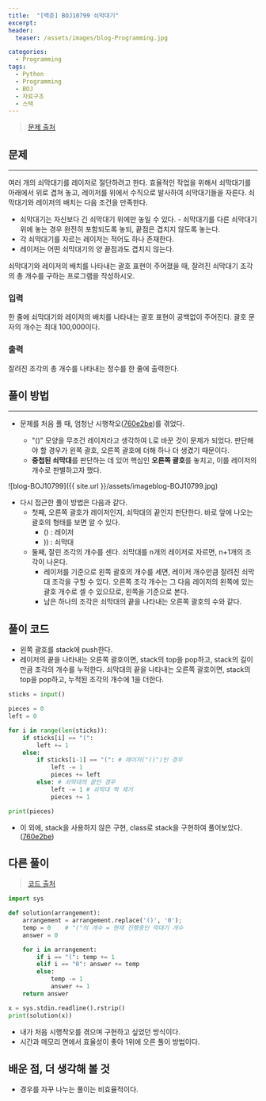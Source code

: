 ```yaml
---
title:  "[백준] BOJ10799 쇠막대기"
excerpt:
header:
  teaser: /assets/images/blog-Programming.jpg

categories:
  - Programming
tags:
  - Python
  - Programming
  - BOJ
  - 자료구조
  - 스택
---
```








> [문제 출처](https://www.acmicpc.net/problem/10799)



## 문제

---



여러 개의 쇠막대기를 레이저로 절단하려고 한다. 효율적인 작업을 위해서 쇠막대기를 아래에서 위로 겹쳐 놓고, 레이저를 위에서 수직으로 발사하여 쇠막대기들을 자른다. 쇠막대기와 레이저의 배치는 다음 조건을 만족한다.

- 쇠막대기는 자신보다 긴 쇠막대기 위에만 놓일 수 있다. - 쇠막대기를 다른 쇠막대기 위에 놓는 경우 완전히 포함되도록 놓되, 끝점은 겹치지 않도록 놓는다.
- 각 쇠막대기를 자르는 레이저는 적어도 하나 존재한다.
- 레이저는 어떤 쇠막대기의 양 끝점과도 겹치지 않는다. 

쇠막대기와 레이저의 배치를 나타내는 괄호 표현이 주어졌을 때, 잘려진 쇠막대기 조각의 총 개수를 구하는 프로그램을 작성하시오.



### 입력

한 줄에 쇠막대기와 레이저의 배치를 나타내는 괄호 표현이 공백없이 주어진다. 괄호 문자의 개수는 최대 100,000이다. 



### 출력

잘려진 조각의 총 개수를 나타내는 정수를 한 줄에 출력한다.





## 풀이 방법

---

* 문제를 처음 풀 때, 엄청난 시행착오([760e2be](https://github.com/sirzzang/Baekjoon_problems/blob/master/%EC%8A%A4%ED%83%9D/%EC%8A%A4%ED%83%9D_%EC%87%A0%EB%A7%89%EB%8C%80%EA%B8%B0_BOJ10799_%EC%8B%9C%ED%96%89%EC%B0%A9%EC%98%A4.py))를 겪었다.

  * "()" 모양을 무조건 레이저라고 생각하여 L로 바꾼 것이 문제가 되었다. 판단해야 할 경우가 왼쪽 괄호, 오른쪽 괄호에 더해 하나 더 생겼기 때문이다.
  * **중첩된 쇠막대**를 판단하는 데 있어 핵심인 **오른쪽 괄호**를 놓치고, 이를 레이저의 개수로 판별하고자 했다.

  

![blog-BOJ10799]({{ site.url }}/assets/imageblog-BOJ10799.jpg)

* 다시 접근한 풀이 방법은 다음과 같다.
  * 첫째, 오른쪽 괄호가 레이저인지, 쇠막대의 끝인지 판단한다. 바로 앞에 나오는 괄호의 형태를 보면 알 수 있다.
    * () : 레이저
    * )) : 쇠막대
  * 둘째, 잘린 조각의 개수를 센다. 쇠막대를 n개의 레이저로 자르면, n+1개의 조각이 나온다.
    * 레이저를 기준으로 왼쪽 괄호의 개수를 세면, 레이저 개수만큼 잘려진 쇠막대 조각을 구할 수 있다. 오른쪽 조각 개수는 그 다음 레이저의 왼쪽에 있는 괄호 개수로 셀 수 있으므로, 왼쪽을 기준으로 본다.
    * 남은 하나의 조각은 쇠막대의 끝을 나타내는 오른쪽 괄호의 수와 같다.



## 풀이 코드

* 왼쪽 괄호를 stack에 push한다.
* 레이저의 끝을 나타내는 오른쪽 괄호이면, stack의 top을 pop하고, stack의 길이 만큼 조각의 개수를 누적한다. 쇠막대의 끝을 나타내는 오른쪽 괄호이면, stack의 top을 pop하고, 누적된 조각의 개수에 1을 더한다.

```python
sticks = input()

pieces = 0
left = 0

for i in range(len(sticks)):
    if sticks[i] == "(":
        left += 1
    else:
        if sticks[i-1] == "(": # 레이저("()")인 경우
            left -= 1
            pieces += left
        else: # 쇠막대의 끝인 경우
            left -= 1 # 쇠막대 짝 제거
            pieces += 1

print(pieces)
```

* 이 외에, stack을 사용하지 않은 구현, class로 stack을 구현하여 풀어보았다.([760e2be](https://github.com/sirzzang/Baekjoon_problems/blob/master/%EC%8A%A4%ED%83%9D/%EC%8A%A4%ED%83%9D_%EC%87%A0%EB%A7%89%EB%8C%80%EA%B8%B0_BOJ10799.py))



## 다른 풀이

> [코드 출처](https://www.acmicpc.net/source/13964893)

```python
import sys

def solution(arrangement):
    arrangement = arrangement.replace('()', '0');
    temp = 0    # "("의 개수 = 현재 진행중인 막대기 개수
    answer = 0

    for i in arrangement:
        if i == "(": temp += 1
        elif i == "0": answer += temp
        else:
            temp -= 1
            answer += 1
    return answer

x = sys.stdin.readline().rstrip()
print(solution(x))
```

* 내가 처음 시행착오를 겪으며 구현하고 싶었던 방식이다.
* 시간과 메모리 면에서 효율성이 좋아 1위에 오른 풀이 방법이다.



## 배운 점, 더 생각해 볼 것

* 경우를 자꾸 나누는 풀이는 비효율적이다.